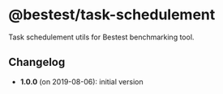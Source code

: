 # @bestest/task-schedulement

Task schedulement utils for Bestest benchmarking tool.

## Changelog

* **1.0.0** (on 2019-08-06): initial version
